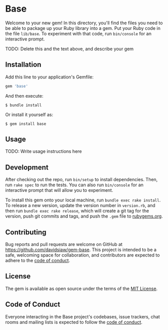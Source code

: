 # Base

Welcome to your new gem! In this directory, you'll find the files you need to be able to package up your Ruby library into a gem. Put your Ruby code in the file `lib/base`. To experiment with that code, run `bin/console` for an interactive prompt.

TODO: Delete this and the text above, and describe your gem

## Installation

Add this line to your application's Gemfile:

```ruby
gem 'base'
```

And then execute:

    $ bundle install

Or install it yourself as:

    $ gem install base

## Usage

TODO: Write usage instructions here

## Development

After checking out the repo, run `bin/setup` to install dependencies. Then, run `rake spec` to run the tests. You can also run `bin/console` for an interactive prompt that will allow you to experiment.

To install this gem onto your local machine, run `bundle exec rake install`. To release a new version, update the version number in `version.rb`, and then run `bundle exec rake release`, which will create a git tag for the version, push git commits and tags, and push the `.gem` file to [rubygems.org](https://rubygems.org).

## Contributing

Bug reports and pull requests are welcome on GitHub at https://github.com/davidsiaw/gem-base. This project is intended to be a safe, welcoming space for collaboration, and contributors are expected to adhere to the [code of conduct](https://github.com/davidsiaw/gem-base/blob/master/CODE_OF_CONDUCT.md).


## License

The gem is available as open source under the terms of the [MIT License](https://opensource.org/licenses/MIT).

## Code of Conduct

Everyone interacting in the Base project's codebases, issue trackers, chat rooms and mailing lists is expected to follow the [code of conduct](https://github.com/davidsiaw/gem-base/blob/master/CODE_OF_CONDUCT.md).
